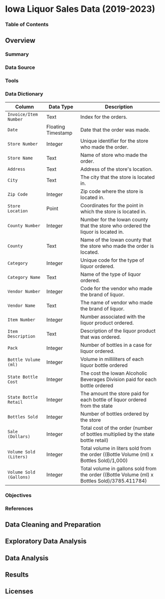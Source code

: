 # Iowa Liquor Sales Data (2019-2023)
### Table of Contents


## Overview
### Summary
### Data Source
### Tools

### Data Dictionary
| Column       | Data Type       | Description                                                                      |
|-------------------|-------------|-----------------------------------------------------------------------------|
| `Invoice/Item Number`      | Text     | Index for the orders.                        |
| `Date`    | 	Floating Timestamp | Date that the order was made.     |
| `Store Number`      | Integer     | Unique identifier for the store who made the order.                |
| `Store Name`      | Text     | Name of store who made the order.                   |
| `Address`      | Text     | Address of the store's location.  |
| `City`   | Text   | The city that the store is located in.|
| `Zip Code` | Integer     | Zip code where the store is located in.           |
| `Store Location`      | Point     | Coordinates for the point in which the store is located in.|
| `County Number`      | Integer     | Number for the Iowan county that the store who ordered the liquor is located in.|
| `County`      | Text     | Name of the Iowan county that the store who made the order is located. |
| `Category`      | Integer     | Unique code for the type of liquor ordered.  |
| `Category Name`      | Text     | Name of the type of liquor ordered. |
| `Vendor Number`      | Integer     | Code for the vendor who made the brand of liquor.   |
| `Vendor Name`      | Text     | The name of vendor who made the brand of liquor.  |
| `Item Number`      | Integer     | Number associated with the liquor product ordered.  |
| `Item Description`      | Text     | Description of the liquor product that was ordered.   |
| `Pack`      | Integer     | Number of bottles in a case for liquor ordered.   |
| `Bottle Volume (ml)`      | Integer     |Volume in milliliters of each liquor bottle ordered   |
| `State Bottle Cost`      | Integer     | The cost the Iowan Alcoholic Beverages Division paid for each bottle ordered |
| `State Bottle Retail`      | Integer     | The amount the store paid for each bottle of liquor ordered from the state   |
| `Bottles Sold`      | Integer     | Number of bottles ordered by the store   |
| `Sale (Dollars)`      | Integer     | Total cost of the order (number of bottles multiplied by the state bottle retail)  |
| `Volume Sold (Liters)`      | Integer     |Total volume in liters sold from the order  ((Bottle Volume (ml) x Bottles Sold)/1,000)   |
| `Volume Sold (Gallons)`      | Integer     |Total volume in gallons sold from the order ((Bottle Volume (ml) x Bottles Sold)/3785.411784)  |



### Objectives

### References


## Data Cleaning and Preparation


## Exploratory Data Analysis



## Data Analysis


## Results


## Licenses




